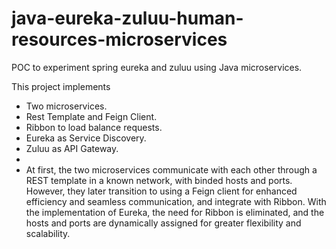 # java-eureka-zuluu-human-resources-microservices
POC to experiment spring eureka and zuluu using Java microservices.

This project implements
- Two microservices. 
- Rest Template and Feign Client.
- Ribbon to load balance requests.
- Eureka as Service Discovery.
- Zuluu as API Gateway.
- 
- At first, the two microservices communicate with each other through a REST template in a known network, with binded hosts and ports. However, they later transition to using a Feign client for enhanced efficiency and seamless communication, and integrate with Ribbon. With the implementation of Eureka, the need for Ribbon is eliminated, and the hosts and ports are dynamically assigned for greater flexibility and scalability.